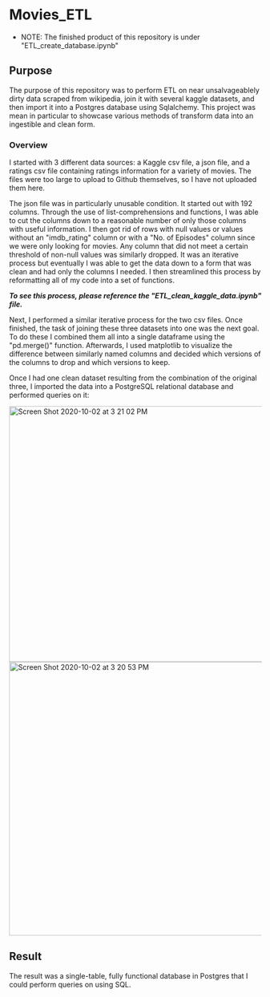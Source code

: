 # Movies_ETL
* NOTE: The finished product of this repository is under "ETL_create_database.ipynb"

## Purpose
The purpose of this repository was to perform ETL on near unsalvageablely dirty data scraped from wikipedia, join it with several kaggle datasets, and then import it into a Postgres database using Sqlalchemy. This project was mean in particular to showcase various methods of transform data into an ingestible and clean form. 

### Overview
I started with 3 different data sources: a Kaggle csv file, a json file, and a ratings csv file containing ratings information for a variety of movies. The files were too large to upload to Github themselves, so I have not uploaded them here. 

The json file was in particularly unusable condition. It started out with 192 columns. Through the use of list-comprehensions and functions, I was able to cut the columns down to a reasonable number of only those columns with useful information. I then got rid of rows with null values or values without an "imdb_rating" column or with a "No. of Episodes" column since we were only looking for movies. Any column that did not meet a certain threshold of non-null values was similarly dropped. It was an iterative process but eventually I was able to get the data down to a form that was clean and had only the columns I needed. I then streamlined this process by reformatting all of my code into a set of functions.

***To see this process, please reference the "ETL_clean_kaggle_data.ipynb" file.***


Next, I performed a similar iterative process for the two csv files. Once finished, the task of joining these three datasets into one was the next goal. To do these I combined them all into a single dataframe using the "pd.merge()" function. Afterwards, I used matplotlib to visualize the difference between similarly named columns and decided which versions of the columns to drop and which versions to keep. 

Once I had one clean dataset resulting from the combination of the original three, I imported the data into a PostgreSQL relational database and performed queries on it:

<img width="510" alt="Screen Shot 2020-10-02 at 3 21 02 PM" src="https://user-images.githubusercontent.com/66881241/94974288-ecec2e80-04c2-11eb-932e-4e5bb0e74128.png"> 

<img width="546" alt="Screen Shot 2020-10-02 at 3 20 53 PM" src="https://user-images.githubusercontent.com/66881241/94974290-ef4e8880-04c2-11eb-9ab7-aa3b37f2c606.png">


## Result
The result was a single-table, fully functional database in Postgres that I could perform queries on using SQL.
